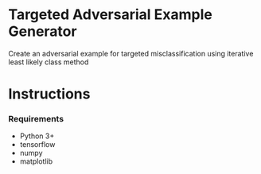# Targeted Adversarial Example Generator
Create an adversarial example for targeted misclassification using iterative least likely class method


# Instructions 
### Requirements   
- Python 3+
- tensorflow
- numpy
- matplotlib
